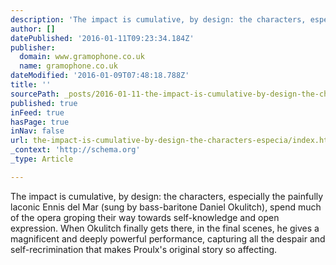 ```yaml
---
description: 'The impact is cumulative, by design: the characters, especially the painfully laconic Ennis del Mar (sung by bass-baritone Daniel Okulitch), spend much of the o'
author: []
datePublished: '2016-01-11T09:23:34.184Z'
publisher:
  domain: www.gramophone.co.uk
  name: gramophone.co.uk
dateModified: '2016-01-09T07:48:18.788Z'
title: ''
sourcePath: _posts/2016-01-11-the-impact-is-cumulative-by-design-the-characters-especia.md
published: true
inFeed: true
hasPage: true
inNav: false
url: the-impact-is-cumulative-by-design-the-characters-especia/index.html
_context: 'http://schema.org'
_type: Article

---
```

The impact is cumulative, by design: the characters, especially the painfully laconic Ennis del Mar (sung by bass-baritone Daniel Okulitch), spend much of the opera groping their way towards self-knowledge and open expression. When Okulitch finally gets there, in the final scenes, he gives a magnificent and deeply powerful performance, capturing all the despair and self-recrimination that makes Proulx's original story so affecting.